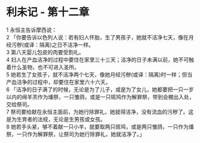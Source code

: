 # 利未记 - 第十二章
  
 1 永恒主告诉摩西说：  
 2 「你要告诉以色列人说：若有妇人怀胎，生了男孩子，她就不洁净七天，像在月经污秽(或译：隔离)之日不洁净一样。  
 3 第八天婴儿包皮的肉要受割礼。  
 4 妇人在产血洁净的过程中要住在家里三十三天；洁净的日子未满以前，她不可触着什么圣物，也不可进入圣所。  
 5 她若生了女孩子，就不洁净两个七天，像她月经污秽(或译：隔离)时一样；但当产血洁争的过程中，却要住在家里六十六天。  
 6 「洁净的日子满了的时候，无论是为了儿子，或是为了女儿，她都要把一只一岁以内的绵羊羔作为燔祭，一只雏鸽，或是一只斑鸠作为解罪祭，带到会棚出入处，交给祭司。  
 7 祭司要给献在永恒主面前，为她行除罪礼，她就得洁净，没有流血的污秽了。这是为生育者的法规，无论是生男孩或女孩。  
 8 她若手头紧，够不着献一只小羊，就要取两只斑鸠，或是两只雏鸽，一只作为燔祭，一只作为解罪祭，让祭司为她行除罪礼，她就洁净了。」